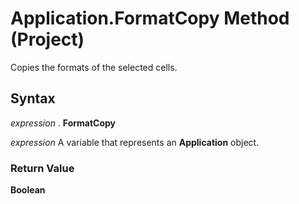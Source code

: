 
# Application.FormatCopy Method (Project)

Copies the formats of the selected cells.


## Syntax

 _expression_ . **FormatCopy**

 _expression_ A variable that represents an **Application** object.


### Return Value

 **Boolean**

